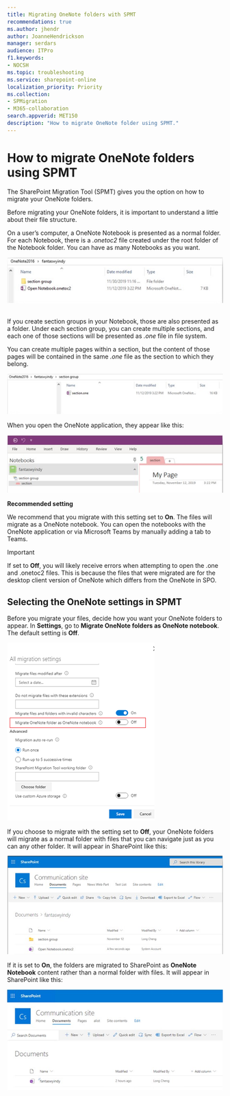 ```yaml
---
title: Migrating OneNote folders with SPMT
recommendations: true
ms.author: jhendr
author: JoanneHendrickson
manager: serdars
audience: ITPro
f1.keywords:
- NOCSH
ms.topic: troubleshooting
ms.service: sharepoint-online
localization_priority: Priority
ms.collection: 
- SPMigration
- M365-collaboration
search.appverid: MET150
description: "How to migrate OneNote folder using SPMT."
---
```


# How to migrate OneNote folders using SPMT

The SharePoint Migration Tool (SPMT) gives you the option on how to migrate your OneNote folders.  

Before migrating your OneNote folders, it is important to understand a little about their file structure.  

On a user’s computer, a OneNote Notebook is presented as a normal folder. For each Notebook, there is a *.onetoc2* file created under the root folder of the Notebook folder. You can have as many Notebooks as you want.

![OneNote migration setting](media/onenote-file-1.png)</br></br>

If you create section groups in your Notebook, those are also presented as a folder. Under each section group, you can create multiple sections, and each one of those sections will be presented as *.one* file in file system. 

You can create multiple pages within a section, but the content of those pages will be contained in the same *.one* file as the section to which they belong.

![OneNote migration setting](media/onenote-file-2.png)

When you open the OneNote application, they appear like this:

![OneNote migration setting](media/onenote-file-3.png)

**Recommended setting**

We recommend that you migrate with this setting set to **On**. The files will migrate as a OneNote notebook. You can open the notebooks with the OneNote application or via Microsoft Teams by manually adding a tab to Teams.

> [!IMPORTANT]
> If set to **Off**, you will likely receive errors when attempting to open the .one and .onetoc2 files. This is because the files that were migrated are for the desktop client version of OneNote which differs from the OneNote in SPO.

## Selecting the OneNote settings in SPMT

Before you migrate your files, decide how you want your OneNote folders to appear. In **Settings**, go to **Migrate OneNote folders as OneNote notebook**. The default setting is **Off**.

![OneNote migration setting](media/onenote-settings.png)

If you choose to migrate with the setting set to **Off**, your OneNote folders will migrate as a normal folder with files that you can navigate just as you can any other folder. It will appear in SharePoint like this:

![OneNote migration setting](media/onenote-file-4.png)

If it is set to **On**, the folders are migrated to SharePoint as **OneNote Notebook** content rather than a normal folder with files. It will appear in SharePoint like this:

![OneNote migration setting](media/onenote-file-5.png)
